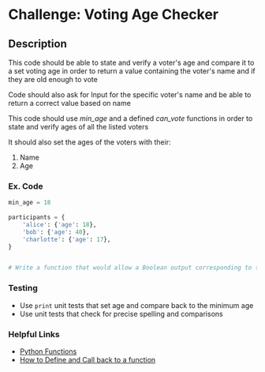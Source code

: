 # **Challenge: Voting Age Checker**

## Description

This code should be able to state and verify a voter's age and compare it to a set voting age in order to return a value containing the voter's name and if they are old enough to vote

Code should also ask for Input for the specific voter's name and be able to return a correct value based on name

This code should use *min_age* and a defined *can_vote* functions in order to state and verify ages of all the listed voters

It should also set the ages of the voters with their:

1. Name
2. Age

### Ex. Code

```python
min_age = 18
 
participants = {
    'alice': {'age': 18},
    'bob': {'age': 40},
    'charlotte': {'age': 17},
}


# Write a function that would allow a Boolean output corresponding to their age and if the person can vote

```

### Testing

- Use ```print``` unit tests that set age and compare back to the minimum age
- Use unit tests that check for precise spelling and comparisons

### Helpful Links

- [Python Functions](https://www.w3schools.com/python/python_functions.asp)
- [How to Define and Call back to a function](https://www.geeksforgeeks.org/how-to-define-and-call-a-function-in-python/)
